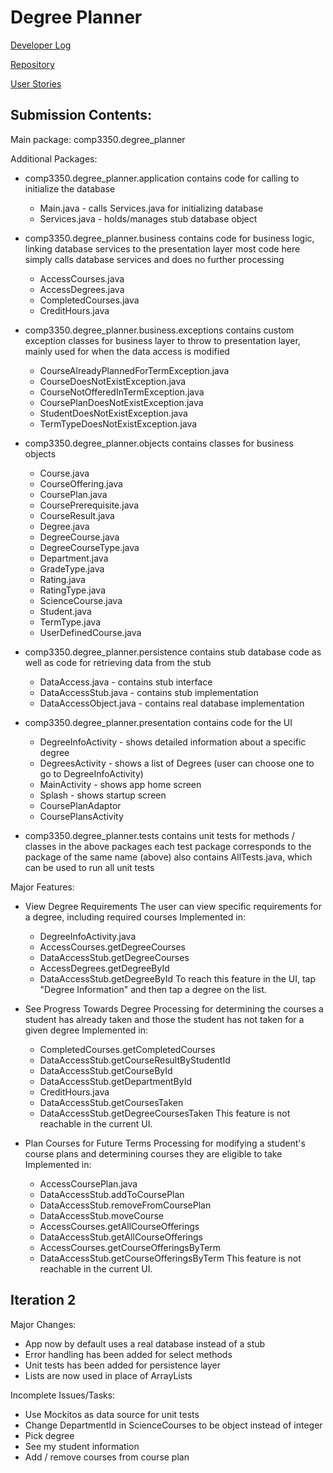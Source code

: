 # Degree Planner

[Developer Log](https://docs.google.com/document/d/1VlnjG8H_lTQEfeJ99SGC2vxbQOdTMdJD4wwznMJKhIU/edit?usp=sharing)

[Repository](https://github.com/tiffcj/degree-planner.git)

[User Stories](https://docs.google.com/document/d/1IxhGPwOgUdlWqZGTTWUEu0HilO-rmCI_imyEIydX6Lk/edit)

## Submission Contents:

Main package: comp3350.degree_planner

Additional Packages:

- comp3350.degree_planner.application
  contains code for calling to initialize the database
  - Main.java - calls Services.java for initializing database
  - Services.java - holds/manages stub database object

- comp3350.degree_planner.business
  contains code for business logic, linking database services to the presentation layer
  most code here simply calls database services and does no further processing
  - AccessCourses.java
  - AccessDegrees.java
  - CompletedCourses.java
  - CreditHours.java

- comp3350.degree_planner.business.exceptions
  contains custom exception classes for business layer to throw to presentation layer, 
  mainly used for when the data access is modified
  - CourseAlreadyPlannedForTermException.java
  - CourseDoesNotExistException.java
  - CourseNotOfferedInTermException.java
  - CoursePlanDoesNotExistException.java
  - StudentDoesNotExistException.java
  - TermTypeDoesNotExistException.java

- comp3350.degree_planner.objects
  contains classes for business objects
  - Course.java
  - CourseOffering.java
  - CoursePlan.java
  - CoursePrerequisite.java
  - CourseResult.java
  - Degree.java
  - DegreeCourse.java
  - DegreeCourseType.java
  - Department.java
  - GradeType.java
  - Rating.java
  - RatingType.java
  - ScienceCourse.java
  - Student.java
  - TermType.java
  - UserDefinedCourse.java

- comp3350.degree_planner.persistence
  contains stub database code as well as code for retrieving data from the stub
  - DataAccess.java - contains stub interface
  - DataAccessStub.java - contains stub implementation
  - DataAccessObject.java - contains real database implementation

- comp3350.degree_planner.presentation
  contains code for the UI
  - DegreeInfoActivity - shows detailed information about a specific degree
  - DegreesActivity - shows a list of Degrees (user can choose one to go to DegreeInfoActivity)
  - MainActivity - shows app home screen
  - Splash - shows startup screen
  - CoursePlanAdaptor
  - CoursePlansActivity

- comp3350.degree_planner.tests
  contains unit tests for methods / classes in the above packages
  each test package corresponds to the package of the same name (above)
  also contains AllTests.java, which can be used to run all unit tests

Major Features:

- View Degree Requirements
  The user can view specific requirements for a degree, including required courses
  Implemented in:
  - DegreeInfoActivity.java
  - AccessCourses.getDegreeCourses
  - DataAccessStub.getDegreeCourses
  - AccessDegrees.getDegreeById
  - DataAccessStub.getDegreeById
  To reach this feature in the UI, tap "Degree Information" and then tap a degree on the list.
 
- See Progress Towards Degree
  Processing for determining the courses a student has already taken and those the student has not taken for a given degree
  Implemented in:
  - CompletedCourses.getCompletedCourses
  - DataAccessStub.getCourseResultByStudentId
  - DataAccessStub.getCourseById
  - DataAccessStub.getDepartmentById
  - CreditHours.java
  - DataAccessStub.getCoursesTaken
  - DataAccessStub.getDegreeCoursesTaken
  This feature is not reachable in the current UI.
  
- Plan Courses for Future Terms
  Processing for modifying a student's course plans and determining courses they are eligible to take
  Implemented in:
  - AccessCoursePlan.java
  - DataAccessStub.addToCoursePlan
  - DataAccessStub.removeFromCoursePlan
  - DataAccessStub.moveCourse
  - AccessCourses.getAllCourseOfferings
  - DataAccessStub.getAllCourseOfferings
  - AccessCourses.getCourseOfferingsByTerm
  - DataAccessStub.getCourseOfferingsByTerm
  This feature is not reachable in the current UI.

## Iteration 2

Major Changes:

- App now by default uses a real database instead of a stub
- Error handling has been added for select methods
- Unit tests has been added for persistence layer
- Lists are now used in place of ArrayLists

Incomplete Issues/Tasks:

- Use Mockitos as data source for unit tests
- Change DepartmentId in ScienceCourses to be object instead of integer
- Pick degree
- See my student information
- Add / remove courses from course plan
